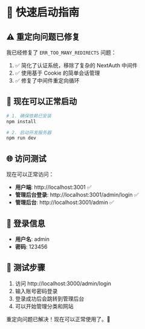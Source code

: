 # 🚀 快速启动指南

## ⚠️ 重定向问题已修复

我已经修复了 `ERR_TOO_MANY_REDIRECTS` 问题：

1. ✅ 简化了认证系统，移除了复杂的 NextAuth 中间件
2. ✅ 使用基于 Cookie 的简单会话管理
3. ✅ 修复了中间件重定向循环

## 🚀 现在可以正常启动

```bash
# 1. 确保依赖已安装
npm install

# 2. 启动开发服务器
npm run dev
```

## 🌐 访问测试

现在可以正常访问：

- **用户端**: http://localhost:3001 ✅
- **管理后台登录**: http://localhost:3001/admin/login ✅
- **管理后台**: http://localhost:3001/admin ✅

## 🔐 登录信息

- **用户名**: admin
- **密码**: 123456

## 🎯 测试步骤

1. 访问 http://localhost:3000/admin/login
2. 输入账号密码登录
3. 登录成功后会跳转到管理后台
4. 可以开始管理分类和网站

重定向问题已解决！现在可以正常使用了。🎉